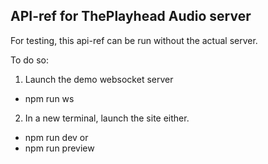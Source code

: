 ## API-ref for ThePlayhead Audio server

For testing, this api-ref can be run without the actual server.

To do so:

1) Launch the demo websocket server
* npm run ws

2) In a new terminal, launch the site either.
* npm run dev
or
* npm run preview

